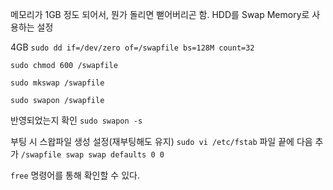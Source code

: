 
메모리가 1GB 정도 되어서, 뭔가 돌리면 뻗어버리곤 함.
HDD를 Swap Memory로  사용하는 설정


4GB
`sudo dd if=/dev/zero of=/swapfile bs=128M count=32`

`sudo chmod 600 /swapfile`

`sudo mkswap /swapfile`

`sudo swapon /swapfile`

반영되었는지 확인
`sudo swapon -s`


부팅 시 스왑파일 생성 설정(재부팅해도 유지)
`sudo vi /etc/fstab`
파일 끝에 다음 추가
`/swapfile swap swap defaults 0 0`


`free` 명령어를 통해 확인할 수 있다.